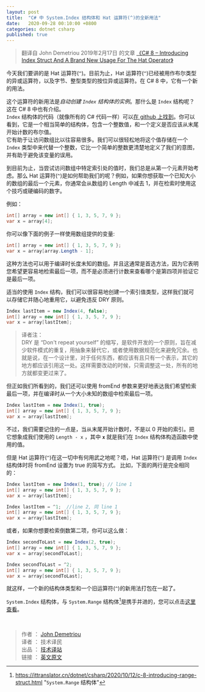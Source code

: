```yaml
---
layout: post
title:  "C# 中 System.Index 结构体和 Hat 运算符(^)的全新用法"
date:   2020-09-28 00:10:00 +0800
categories: dotnet csharp
published: true
---
```


> 翻译自 John Demetriou 2019年2月17日 的文章 [《C# 8 – Introducing Index Struct And A Brand New Usage For The Hat Operator》](http://www.devsanon.com/c/c-8-introducing-index-struct-and-a-brand-new-usage-for-the-hat-operator/)

今天我们要讲的是 Hat 运算符(`^`)。目前为止，Hat 运算符(`^`)已经被用作布尔类型的异或运算符，以及字节、整型类型的按位异或运算符。在 C# 8 中，它有一个新的用法。

这个运算符的新用法是*自动创建 `Index` 结构体的实例*。那什么是 `Index` 结构呢？这在 C# 8 中也有介绍。  
`Index` 结构体的代码（就像所有的 C# 代码一样）可以[在 github 上找到](https://github.com/dotnet/coreclr/blob/88eb93abba27e97d5997ad2d6c04b54aeaff5e8f/src/System.Private.CoreLib/shared/System/Index.cs)。你可以看到，它是一个相当简单的结构体，包含一个整数值，和一个定义是否应该从末尾开始计数的布尔值。  
它有助于让访问数组比以往容易很多。我们可以很轻松地将这个值存储在一个 `Index` 类型中来代替一个整数，它比一个简单的整数更清楚地定义了我们的意图，并有助于避免该变量的误用。

到目前为止，当尝试访问数组中特定索引处的值时，我们总是从第一个元素开始考虑。那么 Hat 运算符(`^`)是如何帮助我们的呢？例如，如果你想获取一个已知大小的数组的最后一个元素，你通常会从数组的 Length 中减去 1，并在检索时使用这个技巧或硬编码的数字。

例如：

```csharp
int[] array = new int[] { 1, 3, 5, 7, 9 };
var x = array[4];
```

你可以像下面的例子一样使用数组提供的变量:

```csharp
int[] array = new int[] { 1, 3, 5, 7, 9 };
var x = array[array.Length - 1];
```

这种方法也可以用于编译时长度未知的数组。并且这通常是首选方法，因为它表明您希望更容易地检索最后一项，而不是必须进行计数来查看哪个是第四项并验证它是最后一项。

适当的使用 `Index` 结构，我们可以很容易地创建一个索引值类型，这样我们就可以存储它并随心地重用它，以避免违反 DRY 原则。

```csharp
Index lastItem = new Index(4, false);
int[] array = new int[] { 1, 3, 5, 7, 9 };
var x = array[lastItem];
```

> 译者注：  
> DRY 是 “Don't repeat yourself” 的缩写，是软件开发的一个原则，旨在减少软件模式的重复，用抽象来替代它，或者使用数据规范化来避免冗余。也就是说，在一个设计里，对于任何东西，都应该有且只有一个表示，其它的地方都应该引用这一处。这样需要改动的时候，只需调整这一处，所有的地方就都变更过来了。

但正如我们所看到的，我们还可以使用 fromEnd 参数来更好地表达我们希望检索最后一项，并在编译时从一个大小未知的数组中检索最后一项。

```csharp
Index lastItem = new Index(1, true);
int[] array = new int[] { 1, 3, 5, 7, 9 };
var x = array[lastItem];
```

不过，我们需要记住的一点是，当从末尾开始计数时，不是以 0 开始的索引。把它想象成我们使用的 `Length - x` ，其中 **`x`** 就是我们在 `Index` 结构体构造函数中使用的值。

但是 Hat 运算符(`^`)在这一切中有何用武之地呢？唔，Hat 运算符(`^`) 是调用 `Index` 结构体时将 fromEnd 设置为 true 的简写方式。
比如，下面的两行是完全相同的：

```csharp
Index lastItem = new Index(1, true); // line 1
int[] array = new int[] { 1, 3, 5, 7, 9 };
var x = array[lastItem];

Index lastItem = ^1;  //line 2, 同 line 1
int[] array = new int[] { 1, 3, 5, 7, 9 };
var x = array[lastItem];
```

或者，如果你想要检索倒数第二项，你可以这么做：

```csharp
Index secondToLast = new Index(2, true);
int[] array = new int[] { 1, 3, 5, 7, 9 };
var x = array[secondToLast];

Index secondToLast = ^2;
int[] array = new int[] { 1, 3, 5, 7, 9 };
var x = array[secondToLast];
```

就这样，一个新的结构体类型和一个旧运算符(`^`)的新用法打包在一起了。

`System.Index` 结构体，与 `System.Range` 结构体[^1]是携手并进的，您可以点击[这里查看](https://ittranslator.cn/dotnet/csharp/2020/10/12/c-8-introducing-range-struct.html)。

[^1]: <https://ittranslator.cn/dotnet/csharp/2020/10/12/c-8-introducing-range-struct.html> "`System.Range` 结构体"

<br />

> 作者 ： [John Demetriou](https://www.devsanon.com/whoami/)  
> 译者 ： 技术译民  
> 出品 ： [技术译站](https://ittranslator.cn/)  
> 链接 ： [英文原文](http://www.devsanon.com/c/c-8-introducing-index-struct-and-a-brand-new-usage-for-the-hat-operator/)
